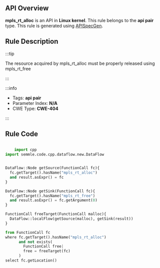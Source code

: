 ---
---


## API Overview
**mpls_rt_alloc** is an API in **Linux kernel**. This rule belongs to the **api pair** type. This rule is generated using [APISpecGen](../../tools/APISpecGen).
## Rule Description

:::tip

The resource acquired by mpls_rt_alloc must be properly released using mpls_rt_free

:::

:::info

- Tags: **api pair**
- Parameter Index: **N/A**
- CWE Type: **CWE-404**

:::

## Rule Code
```python

    import cpp
import semmle.code.cpp.dataflow.new.DataFlow


DataFlow::Node getSource(FunctionCall fc){
  fc.getTarget().hasName("mpls_rt_alloc")
  and result.asExpr() = fc
}

DataFlow::Node getSink(FunctionCall fc){
  fc.getTarget().hasName("mpls_rt_free")
  and result.asExpr() = fc.getArgument(0)
}

FunctionCall freeTarget(FunctionCall malloc){
  DataFlow::localFlow(getSource(malloc), getSink(result))
}

from FunctionCall fc
where fc.getTarget().hasName("mpls_rt_alloc")
      and not exists(
        FunctionCall free| 
        free = freeTarget(fc)
      )
select fc.getLocation()

    
```